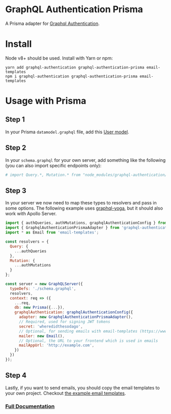 # GraphQL Authentication Prisma

A Prisma adapter for [Graphql Authentication](https://github.com/Volst/graphql-authentication/blob/master/README.md).

# Install

Node v8+ should be used. Install with Yarn or npm:

```
yarn add graphql-authentication graphql-authentication-prisma email-templates
npm i graphql-authentication graphql-authentication-prisma email-templates
```

# Usage with Prisma

## Step 1

In your Prisma `datamodel.graphql` file, add this [User model](./example/datamodel.graphql).

## Step 2

In your `schema.graphql` for your own server, add something like the following (you can also import specific endpoints only):

```graphql
# import Query.*, Mutation.* from "node_modules/graphql-authentication/schema.graphql"
```

## Step 3

In your server we now need to map these types to resolvers and pass in some options. The following example uses [graphql-yoga](https://github.com/graphcool/graphql-yoga/), but it should also work with Apollo Server.

```js
import { authQueries, authMutations, graphqlAuthenticationConfig } from 'graphql-authentication';
import { GraphqlAuthenticationPrismaAdapter } from 'graphql-authentication-prisma';
import * as Email from 'email-templates';

const resolvers = {
  Query: {
    ...authQueries
  },
  Mutation: {
    ...authMutations
  }
};

const server = new GraphQLServer({
  typeDefs: './schema.graphql',
  resolvers,
  context: req => ({
    ...req,
    db: new Prisma({...}),
    graphqlAuthentication: graphqlAuthenticationConfig({
      adapter: new GraphqlAuthenticationPrismaAdapter(),
      // Required, used for signing JWT tokens
      secret: 'wheredidthesodago',
      // Optional, for sending emails with email-templates (https://www.npmjs.com/package/email-templates)
      mailer: new Email(),
      // Optional, the URL to your frontend which is used in emails
      mailAppUrl: 'http://example.com',
    })
  })
});
```

## Step 4

Lastly, if you want to send emails, you should copy the email templates to your own project. Checkout [the example email templates](./example/emails).

### [Full Documentation](https://github.com/Volst/graphql-authentication/blob/master/README.md#documentation)
